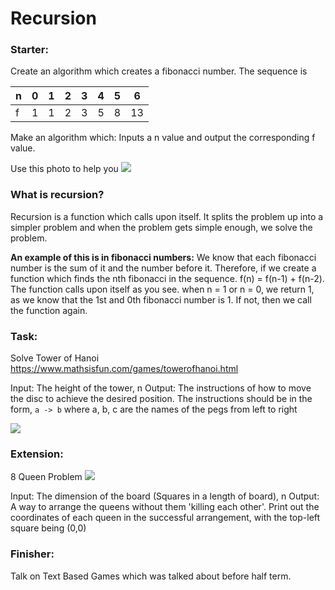 # Recursion
### Starter:
Create an algorithm which creates a fibonacci number.
The sequence is 

n | 0 | 1 | 2 | 3 | 4 | 5 | 6
--- | --- | --- | --- | --- | --- | --- | --- 
f | 1 | 1 | 2 | 3 | 5 | 8 | 13

Make an algorithm which:
Inputs a n value and output the corresponding f value.

Use this photo to help you
![](https://lucasfcosta.com/assets/recursion-bubble-up.png)

### What is recursion?
Recursion is a function which calls upon itself. It splits the problem up into a simpler problem and when the problem gets simple enough, we solve the problem.

**An example of this is in fibonacci numbers:** We know that each fibonacci number is the sum of it and the number before it. Therefore, if we create a function which finds the nth fibonacci in the sequence. f(n) = f(n-1) + f(n-2). The function calls upon itself as you see. when n = 1 or n = 0, we return 1, as we know that the 1st and 0th fibonacci number is 1. If not, then we call the function again.

### Task:
Solve Tower of Hanoi
https://www.mathsisfun.com/games/towerofhanoi.html

Input: The height of the tower, n
Output: The instructions of how to move the disc to achieve the desired position.
The instructions should be in the form,
`a -> b`
where a, b, c are the names of the pegs from left to right

![](http://www.codenuclear.com/wp-content/uploads/2017/08/Tower_of_Hanoi.jpg)

### Extension:
8 Queen Problem
![](https://letstalkdata.com/wp-content/uploads/2015/08/8q_solved.png)

Input: The dimension of the board (Squares in a length of board), n
Output: A way to arrange the queens without them 'killing each other'. Print out the coordinates of each queen in the successful arrangement, with the top-left square being (0,0)

### Finisher:
Talk on Text Based Games which was talked about before half term.
